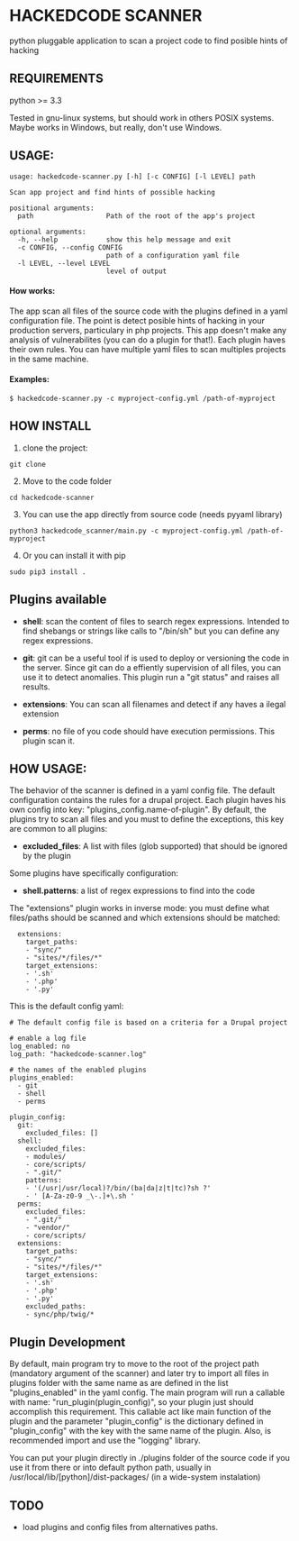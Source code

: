 # HACKEDCODE SCANNER
python pluggable application to scan a project code to find posible hints of hacking

## REQUIREMENTS
python >= 3.3

Tested in gnu-linux systems, but should work in others POSIX systems.
Maybe works in Windows, but really, don't use Windows.

## USAGE:
```
usage: hackedcode-scanner.py [-h] [-c CONFIG] [-l LEVEL] path

Scan app project and find hints of possible hacking

positional arguments:
  path                  Path of the root of the app's project

optional arguments:
  -h, --help            show this help message and exit
  -c CONFIG, --config CONFIG
                        path of a configuration yaml file
  -l LEVEL, --level LEVEL
                        level of output
```

#### How works:
The app scan all files of the source code with the plugins defined in a yaml configuration file.
The point is detect posible hints of hacking in your production servers, particulary in php projects.  This app doesn't make any analysis of vulnerabilites (you can do a plugin for that!). Each plugin haves their own rules. You can have
multiple yaml files to scan multiples projects in the same machine.

#### Examples:
```
$ hackedcode-scanner.py -c myproject-config.yml /path-of-myproject
```

## HOW INSTALL

1. clone the project:
```
git clone
```

2. Move to the code folder
```
cd hackedcode-scanner
```

3. You can use the app directly from source code (needs pyyaml library)
```
python3 hackedcode_scanner/main.py -c myproject-config.yml /path-of-myproject
```

4. Or you can install it with pip
```
sudo pip3 install .
```

## Plugins available
- **shell**: scan the content of files to search regex expressions. Intended to find
shebangs or strings like calls to "/bin/sh" but you can define any regex expressions.

- **git**: git can be a useful tool if is used to deploy or versioning the code in the server.
Since git can do a effiently supervision of all files, you can use it to detect
anomalies. This plugin run a "git status" and raises all results.

- **extensions**: You can scan all filenames and detect if any haves a ilegal extension

- **perms**: no file of you code should have execution permissions. This plugin scan it.

## HOW USAGE:

The behavior of the scanner is defined in a yaml config file. The default configuration contains
the rules for a drupal project. Each plugin haves his own config into key: "plugins_config.name-of-plugin". By default, the plugins try to scan all files and you must to define the exceptions, this key are common to all plugins:

- **excluded_files**: A list with files (glob supported) that should be ignored by the plugin

Some plugins have specifically configuration:

- **shell.patterns**: a list of regex expressions to find into the code

The "extensions" plugin works in inverse mode: you must define what files/paths should be scanned and which extensions should be matched:
```
  extensions:
    target_paths:
    - "sync/"
    - "sites/*/files/*"
    target_extensions:
    - '.sh'
    - '.php'
    - '.py'
```

This is the default config yaml:
```
# The default config file is based on a criteria for a Drupal project

# enable a log file
log_enabled: no
log_path: "hackedcode-scanner.log"

# the names of the enabled plugins
plugins_enabled:
  - git
  - shell
  - perms

plugin_config:
  git:
    excluded_files: []
  shell:
    excluded_files:
    - modules/
    - core/scripts/
    - ".git/"
    patterns:
    - '(/usr|/usr/local)?/bin/(ba|da|z|t|tc)?sh ?'
    - ' [A-Za-z0-9 _\-.]+\.sh '
  perms:
    excluded_files:
    - ".git/"
    - "vendor/"
    - core/scripts/
  extensions:
    target_paths:
    - "sync/"
    - "sites/*/files/*"
    target_extensions:
    - '.sh'
    - '.php'
    - '.py'
    excluded_paths:
    - sync/php/twig/*
```

## Plugin Development
By default, main program try to move to the root of the project path
(mandatory argument of the scanner) and later try to import all files in plugins
folder with the same name as are defined in the list "plugins_enabled" in the yaml
config. The main program will run a callable with name: "run_plugin(plugin_config)",
so your plugin just should accomplish this requirement.
This callable act like main function of the plugin and the parameter "plugin_config"
is the dictionary defined in "plugin_config" with the key with the same name of the plugin.
Also, is recommended import and use the "logging" library.

You can put your plugin directly in ./plugins folder of the source code if you use it from there
or into default python path, usually in /usr/local/lib/[python]/dist-packages/ (in a wide-system instalation)

## TODO
- load plugins and config files from alternatives paths.
